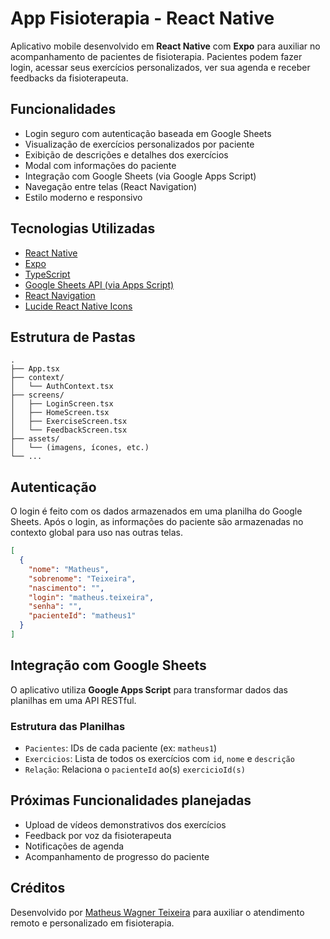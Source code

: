 # App Fisioterapia - React Native

Aplicativo mobile desenvolvido em **React Native** com **Expo** para auxiliar no acompanhamento de pacientes de fisioterapia. Pacientes podem fazer login, acessar seus exercícios personalizados, ver sua agenda e receber feedbacks da fisioterapeuta.

## Funcionalidades

- Login seguro com autenticação baseada em Google Sheets
- Visualização de exercícios personalizados por paciente
- Exibição de descrições e detalhes dos exercícios
- Modal com informações do paciente
- Integração com Google Sheets (via Google Apps Script)
- Navegação entre telas (React Navigation)
- Estilo moderno e responsivo

## Tecnologias Utilizadas

- [React Native](https://reactnative.dev/)
- [Expo](https://expo.dev/)
- [TypeScript](https://www.typescriptlang.org/)
- [Google Sheets API (via Apps Script)](https://developers.google.com/apps-script)
- [React Navigation](https://reactnavigation.org/)
- [Lucide React Native Icons](https://lucide.dev/)

## Estrutura de Pastas

```
.
├── App.tsx
├── context/
│   └── AuthContext.tsx
├── screens/
│   ├── LoginScreen.tsx
│   ├── HomeScreen.tsx
│   ├── ExerciseScreen.tsx
│   └── FeedbackScreen.tsx
├── assets/
│   └── (imagens, ícones, etc.)
└── ...
```

## Autenticação

O login é feito com os dados armazenados em uma planilha do Google Sheets. Após o login, as informações do paciente são armazenadas no contexto global para uso nas outras telas.

```json
[
  {
    "nome": "Matheus",
    "sobrenome": "Teixeira",
    "nascimento": "",
    "login": "matheus.teixeira",
    "senha": "",
    "pacienteId": "matheus1"
  }
]
```

## Integração com Google Sheets

O aplicativo utiliza **Google Apps Script** para transformar dados das planilhas em uma API RESTful.

### Estrutura das Planilhas

- `Pacientes`: IDs de cada paciente (ex: `matheus1`)
- `Exercicios`: Lista de todos os exercícios com `id`, `nome` e `descrição`
- `Relação`: Relaciona o `pacienteId` ao(s) `exercicioId(s)`

## Próximas Funcionalidades planejadas

- Upload de vídeos demonstrativos dos exercícios
- Feedback por voz da fisioterapeuta
- Notificações de agenda
- Acompanhamento de progresso do paciente

## Créditos

Desenvolvido por [Matheus Wagner Teixeira](https://github.com/theus1n) para auxiliar o atendimento remoto e personalizado em fisioterapia.
